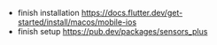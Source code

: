 - finish installation https://docs.flutter.dev/get-started/install/macos/mobile-ios
- finish setup https://pub.dev/packages/sensors_plus